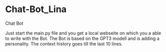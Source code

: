 # Chat-Bot_Lina
Chat Bot

Just start the main.py file and you get a local webseite on which you a able to write with the Bot.
The Bot is based on the GPT3 modell and is adding a personality. The context history goes till the last 10 lines. 
